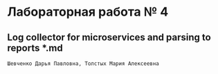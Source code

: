 # Лабораторная работа № 4

## Log collector for microservices and parsing to reports *.md

`Шевченко Дарья Павловна, Толстых Мария Алексеевна`
